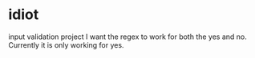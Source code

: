 # idiot
input validation project
I want the regex to work for both the yes and no. Currently it is only working for yes. 
